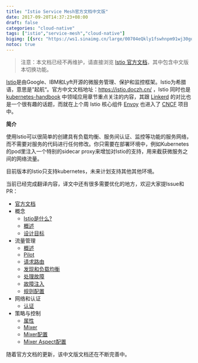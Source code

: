 ```yaml
---
title: "Istio Service Mesh官方文档中文版"
date: 2017-09-20T14:37:23+08:00
draft: false
categories: "cloud-native"
tags: ["istio","service-mesh","cloud-native"]
bigimg: [{src: "https://ws1.sinaimg.cn/large/00704eQkly1fswhnpm91wj30go08yn5p.jpg", desc: "Service Mesh|Sept 20,2017"}]
notoc: true
---
```


> 注意：本文档已经不再维护，请直接浏览 [Istio 官方文档](https://istio.io)，其中包含中文版本切换功能。

[Istio](https://istio.io)是由Google、IBM和Lyft开源的微服务管理、保护和监控框架。Istio为希腊语，意思是”起航“。官方中文文档地址：https://istio.doczh.cn/ ，Istio 同时也是 [kubernetes-handbook](https://jimmysong.io/kubernetes-handbook) 中领域应用章节重点关注的内容，其跟 [Linkerd](https://linkerd.io) 的对比也是一个很有趣的话题，而就在上个周 Istio 核心组件 [Envoy](https://envoyproxy.github.io/) 也进入了 [CNCF](https://cncf.io) 项目中。

**简介**

使用Istio可以很简单的创建具有负载均衡、服务间认证、监控等功能的服务网络，而不需要对服务的代码进行任何修改。你只需要在部署环境中，例如Kubernetes的pod里注入一个特别的sidecar proxy来增加对Istio的支持，用来截获微服务之间的网络流量。

目前版本的Istio只支持kubernetes，未来计划支持其他其他环境。

当前已经完成翻译内容，译文中还有很多需要优化的地方，欢迎大家提Issue和PR：

- [官方文档](https://istio.doczh.cn/docs/)
- 概念
    - [Istio是什么?](https://istio.doczh.cn/docs/concepts/what-is-istio/)
    - [概述](https://istio.doczh.cn/docs/concepts/what-is-istio/overview.html)
    - [设计目标](https://istio.doczh.cn/docs/concepts/what-is-istio/goals.html)
- 流量管理
    - [概述](https://istio.doczh.cn/docs/concepts/traffic-management/overview.html)
    - [Pilot](https://istio.doczh.cn/docs/concepts/traffic-management/pilot.html)
    - [请求路由](https://istio.doczh.cn/docs/concepts/traffic-management/request-routing.html)
    - [发现和负载均衡](https://istio.doczh.cn/docs/concepts/traffic-management/load-balancing.html)
    - [处理故障](https://istio.doczh.cn/docs/concepts/traffic-management/handling-failures.html)
    - [故障注入](https://istio.doczh.cn/docs/concepts/traffic-management/fault-injection.html)
    - [规则配置](https://istio.doczh.cn/docs/concepts/traffic-management/rules-configuration.html)
- 网络和认证
    - [认证](https://istio.doczh.cn/docs/concepts/network-and-auth/auth.html)
- 策略与控制
    - [属性](https://istio.doczh.cn/docs/concepts/policy-and-control/attributes.html)
    - [Mixer](https://istio.doczh.cn/docs/concepts/policy-and-control/mixer.html)
    - [Mixer配置](https://istio.doczh.cn/docs/concepts/policy-and-control/mixer-config.html)
    - [Mixer Aspect配置](https://istio.doczh.cn/docs/concepts/policy-and-control/mixer-aspect-config.html)

随着官方文档的更新，该中文版文档还在不断完善中。
